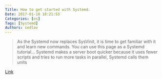```yaml
---
Title: How to get started with Systemd.
Date: 2017-01-16 18:21:53
Categories: [os]
Tags: [Systemd]
Authors: sedlav
---
```


> As the Systemd now replaces SysVinit, it is time to get familiar with it and learn new commands. You can use this page as a Systemd tutorial... Systemd makes a server boot quicker because it uses fewer scripts and tries to run more tasks in parallel, Systemd calls them units

[Link](https://www.certdepot.net/rhel7-get-started-systemd/)

